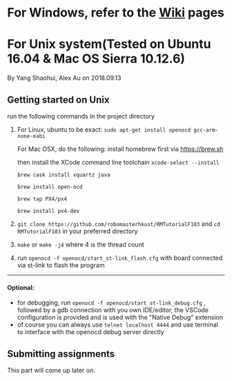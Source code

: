 # For Windows, refer to the [Wiki](https://github.com/robomasterhkust/RMTutorialF103/wiki/1_0_Setup_ChibiStudio_Windows) pages

# For Unix system(Tested on Ubuntu 16.04 & Mac OS Sierra 10.12.6)
By Yang Shaohui, Alex Au on 2018.09.13

## Getting started on Unix
run the following commands in the project directory
1.  For Linux, ubuntu to be exact: 
    `sudo apt-get install openocd gcc-arm-none-eabi`

    For Mac OSX, do the following: install homebrew first via https://brew.sh
    
    then install the XCode command line toolchain `xcode-select --install`
    
    `brew cask install xquartz java`
    
    `brew install open-ocd`
    
    `brew tap PX4/px4`
    
    `brew install px4-dev` 
    
2. `git clone https://github.com/robomasterhkust/RMTutorialF103` and
`cd RMTutorialF103` in your preferred directory

4. `make` or `make -j4` where 4 is the thread count

5. run `openocd -f openocd/start_st-link_flash.cfg` with board connected via st-link to flash the program
---
#### Optional:
- for debugging, run `openocd -f openocd/start_st-link_debug.cfg` , followed by a gdb connection with you own IDE/editor, the VSCode configuration is provided and is used with the "Native Debug" extension
- of course you can always use `telnet localhost 4444` and use terminal to interface with the openocd debug server directly

## Submitting assignments 
This part will come up later on. 
